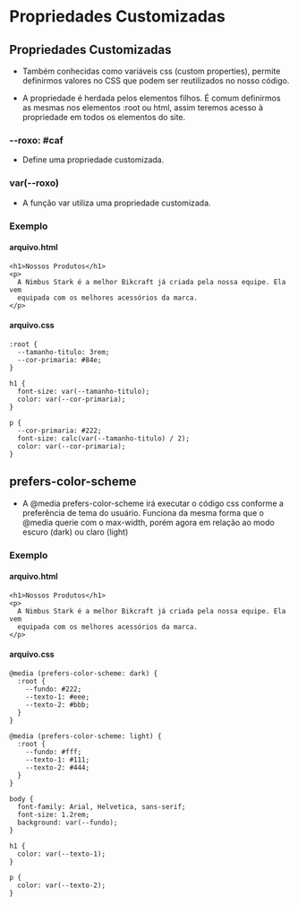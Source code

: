 # Propriedades Customizadas

## Propriedades Customizadas
* Também conhecidas como variáveis css (custom properties), permite definirmos valores no CSS que podem ser reutilizados no nosso código.

* A propriedade é herdada pelos elementos filhos. É comum definirmos as mesmas nos elementos :root ou html, assim teremos acesso à propriedade em todos os elementos do site.

### --roxo: #caf
* Define uma propriedade customizada.

### var(--roxo)
* A função var utiliza uma propriedade customizada.

### Exemplo
#### arquivo.html
```
<h1>Nossos Produtos</h1>
<p>
  A Nimbus Stark é a melhor Bikcraft já criada pela nossa equipe. Ela vem
  equipada com os melhores acessórios da marca.
</p>

```
#### arquivo.css
```
:root {
  --tamanho-titulo: 3rem;
  --cor-primaria: #84e;
}

h1 {
  font-size: var(--tamanho-titulo);
  color: var(--cor-primaria);
}

p {
  --cor-primaria: #222;
  font-size: calc(var(--tamanho-titulo) / 2);
  color: var(--cor-primaria);
}

```
## prefers-color-scheme
* A @media prefers-color-scheme irá executar o código css conforme a preferência de tema do usuário. Funciona da mesma forma que o @media querie com o max-width, porém agora em relação ao modo escuro (dark) ou claro (light)

### Exemplo
#### arquivo.html
```
<h1>Nossos Produtos</h1>
<p>
  A Nimbus Stark é a melhor Bikcraft já criada pela nossa equipe. Ela vem
  equipada com os melhores acessórios da marca.
</p>

```

#### arquivo.css
```
@media (prefers-color-scheme: dark) {
  :root {
    --fundo: #222;
    --texto-1: #eee;
    --texto-2: #bbb;
  }
}

@media (prefers-color-scheme: light) {
  :root {
    --fundo: #fff;
    --texto-1: #111;
    --texto-2: #444;
  }
}

body {
  font-family: Arial, Helvetica, sans-serif;
  font-size: 1.2rem;
  background: var(--fundo);
}

h1 {
  color: var(--texto-1);
}

p {
  color: var(--texto-2);
}

```